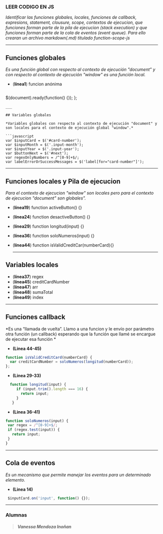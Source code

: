 ### LEER CODIGO EN JS

*Identificar las funciones globales, locales, funciones de callback, expresions, statement, clousure, scope, contextos de ejecucion, que funciones forman parte de la pila de ejecucion (stack execution) y que funciones forman parte de la cola de eventos (event queue). Para ello crearan un archivo markdown(.md) titulado function-scope-js*
___

## Funciones globales

*Es una función global con respecto al contexto de ejecución "document" y con respecto al contexto de ejecución "window" es una función local.*
* (**línea1**)
funcion anónima
  ```javascript
$(document).ready(function() {});
};
  ```
___

## Variables globales

*Variables globales con respecto al contexto de ejecución "document" y son locales para el contexto de ejecución global "window".*

```javascript
var $inputCard = $('#card-number');
var $inputMonth = $('.input-month');
var $inputYear = $('.input-year');
var $buttonNext = $('#next');
var regexOnlyNumbers = /^[0-9]+$/;
var labelErrorOrSuccessMessages = $('label[for="card-number"]');
```
___

## Funciones locales y Pila de ejecucion

*Para el contexto de ejecucion "window" son locales pero para el contexto de ejecucion "document" son globales".*   

* (**línea19**) function activeButton() {}
* (**línea24**) function desactiveButton() {}
* (**línea29**) function longitud(input) {}
* (**línea36**) function soloNumeros(input) {}
* (**línea44**) function isValidCreditCar(numberCard){}

  ___

## Variables locales

* (**línea37**) regex
* (**línea45**) creditCardNumber
* (**línea47**) arr
* (**línea48**) sumaTotal
* (**línea49**) index

___

## Funciones callback
*Es una “llamada de vuelta”. Llamo a una funcion y le envío por parámetro otra función (un callback) esperando que la función que llamé se encargue de ejecutar esa función *

 - **(Linea 44-45)**
 ```javascript
 function isValidCreditCard(numberCard) {
   var creditCardNumber = soloNumeros(longitud(numberCard));
};
   ```

 - **(Linea 29-33)**  
```javascript
  function longitud(input) {
     if (input.trim().length === 16) {
       return input;
     }
   }
  ```

  - **(Linea 36-41)**  
 ```javascript
 function soloNumeros(input) {
  var regex = /^[0-9]+$/;
  if (regex.test(input)) {
    return input;
  }
}
   ```
___

## Cola de eventos
*Es un mecanismo que permite manejar los eventos para un determinado elemento.*

 -  **(Linea 14)**

 ```javascript
  $inputCard.on('input', function() {});
   ```
___

### **Alumnas**

>##### Vanessa Mendoza Inoñan
